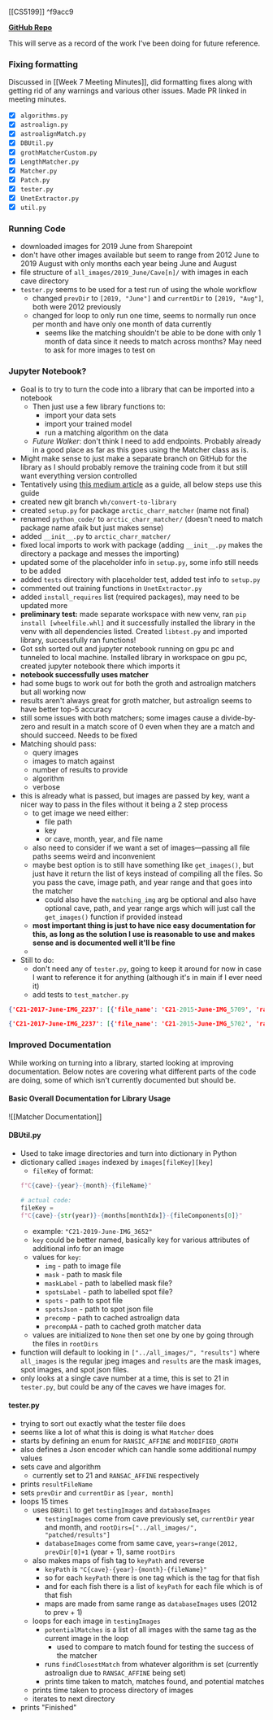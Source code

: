 [[CS5199]] ^f9acc9

**[GitHub Repo](https://github.com/walker-herndon/arctic-charr-packaged)**

This will serve as a record of the work I've been doing for future reference.
### Fixing formatting
Discussed in [[Week 7 Meeting Minutes]], did formatting fixes along with getting rid of any warnings and various other issues. Made PR linked in meeting minutes.
- [x] `algorithms.py`
- [x] `astroalign.py`
- [x] `astroalignMatch.py`
- [x] `DBUtil.py`
- [x] `grothMatcherCustom.py`
- [x] `LengthMatcher.py`
- [x] `Matcher.py`
- [x] `Patch.py`
- [x] `tester.py`
- [x] `UnetExtractor.py`
- [x] `util.py`

### Running Code
- downloaded images for 2019 June from Sharepoint
- don't have other images available but seem to range from 2012 June to 2019 August with only months each year being June and August
- file structure of  `all_images/2019_June/Cave[n]/` with images in each cave directory
- `tester.py` seems to be used for a test run of using the whole workflow
	- changed `prevDir` to `[2019, "June"]` and `currentDir` to `[2019, "Aug"]`, both were 2012 previously
	- changed for loop to only run one time, seems to normally run once per month and have only one month of data currently
		- seems like the matching shouldn't be able to be done with only 1 month of data since it needs to match across months? May need to ask for more images to test on

### Jupyter Notebook?
- Goal is to try to turn the code into a library that can be imported into a notebook
	- Then just use a few library functions to:
		- import your data sets
		- import your trained model
		- run a matching algorithm on the data
	- *Future Walker*: don't think I need to add endpoints. Probably already in a good place as far as this goes using the Matcher class as is.
- Might make sense to just make a separate branch on GitHub for the library as I should probably remove the training code from it but still want everything version controlled
- Tentatively using [this medium article](https://medium.com/analytics-vidhya/how-to-create-a-python-library-7d5aea80cc3f) as a guide, all below steps use this guide
- created new git branch `wh/convert-to-library`
- created `setup.py` for package `arctic_charr_matcher` (name not final)
- renamed `python_code/` to `arctic_charr_matcher/` (doesn't need to match package name afaik but just makes sense)
- added `__init__.py` to `arctic_charr_matcher/`
- fixed local imports to work with package (adding `__init__.py` makes the directory a package and messes the importing)
- updated some of the placeholder info in `setup.py`, some info still needs to be added
- added `tests` directory with placeholder test, added test info to `setup.py`
- commented out training functions in `UnetExtractor.py`
- added `install_requires` list (required packages), may need to be updated more
- **preliminary test:** made separate workspace with new venv, ran `pip install [wheelfile.whl]` and it successfully installed the library in the venv with all dependencies listed. Created `libtest.py` and imported library, successfully ran functions! <br>
- Got ssh sorted out and jupyter notebook running on gpu pc and tunneled to local machine. Installed library in workspace on gpu pc, created jupyter notebook there which imports it
- **notebook successfully uses matcher**
- had some bugs to work out for both the groth and astroalign matchers but all working now
- results aren't always great for groth matcher, but astroalign seems to have better top-5 accuracy
- still some issues with both matchers; some images cause a divide-by-zero and result in a match score of 0 even when they are a match and should succeed. Needs to be fixed<br>
- Matching should pass:
	- query images
	- images to match against
	- number of results to provide
	- algorithm
	- verbose
- this is already what is passed, but images are passed by key, want a nicer way to pass in the files without it being a 2 step process
	- to get image we need either:
		- file path
		- key
		- or cave, month, year, and file name
	- also need to consider if we want a set of images—passing all file paths seems weird and inconvenient
	- maybe best option is to still have something like `get_images()`, but just have it return the list of keys instead of compiling all the files. So you pass the cave, image path, and year range and that goes into the matcher
		- could also have the `matching_img` arg be optional and also have optional cave, path, and year range args which will just call the `get_images()` function if provided instead
	- **most important thing is just to have nice easy documentation for this, as long as the solution I use is reasonable to use and makes sense and is documented well it'll be fine**
	- 
- Still to do:
	- don't need any of `tester.py`, going to keep it around for now in case I want to reference it for anything (although it's in main if I ever need it)
	- add tests to `test_matcher.py`


```json
{'C21-2017-June-IMG_2237': [{'file_name': 'C21-2015-June-IMG_5709', 'ranking': 1, 'score': 0.009376434862548287}, {'file_name': 'C21-2015-Aug-IMG_7290', 'ranking': 2, 'score': 0.0027121956895524396}, {'file_name': 'C21-2015-June-IMG_5702', 'ranking': 3, 'score': 0.0026213852456635285}, {'file_name': 'C21-2015-Aug-IMG_7632', 'ranking': 4, 'score': 0.0020775396295537804}, {'file_name': 'C21-2015-June-IMG_4824', 'ranking': 5, 'score': 0.0019011805122776146}]}

{'C21-2017-June-IMG_2237': [{'file_name': 'C21-2015-June-IMG_5702', 'ranking': 1, 'score': 0.0041202261511592364}, {'file_name': 'C21-2015-June-IMG_5708', 'ranking': 2, 'score': 0.0037350008192280656}, {'file_name': 'C21-2015-Aug-IMG_7632', 'ranking': 3, 'score': 0.0034512786643818667}, {'file_name': 'C21-2015-Aug-IMG_7275', 'ranking': 4, 'score': 0.001974934998816312}, {'file_name': 'C21-2015-June-IMG_5700', 'ranking': 5, 'score': 0.0019020857205210753}]}
```

### Improved Documentation
While working on turning into a library, started looking at improving documentation. Below notes are covering what different parts of the code are doing, some of which isn't currently documented but should be.

#### Basic Overall Documentation for Library Usage
![[Matcher Documentation]]

#### DBUtil.py
- Used to take image directories and turn into dictionary in Python
- dictionary called `images` indexed by `images[fileKey][key]`
	- `fileKey` of format:
	```python
	f"C{cave}-{year}-{month}-{fileName}"

	# actual code:
	fileKey = 
	f"C{cave}-{str(year)}-{months[monthIdx]}-{fileComponents[0]}"
	```
	- example: `"C21-2019-June-IMG_3652"`
	- `key` could be better named, basically key for various attributes of additional info for an image
	- values for `key`:
		- `img` - path to image file
		- `mask` - path to mask file
		- `maskLabel` - path to labelled mask file?
		- `spotsLabel` - path to labelled spot file?
		- `spots` - path to spot file
		- `spotsJson` - path to spot json file
		- `precomp` - path to cached astroalign data
		- `precompAA` - path to cached groth matcher data
	- values are initialized to `None` then set one by one by going through the files in `rootDirs`
- function will default to looking in `["../all_images/", "results"]` where `all_images` is the regular jpeg images and `results` are  the mask images, spot images, and spot json files.
- only looks at a single cave number at a time, this is set to 21 in `tester.py`, but could be any of the caves we have images for.

#### tester.py
- trying to sort out exactly what the tester file does
- seems like a lot of what this is doing is what `Matcher` does
- starts by defining an enum for `RANSIC_AFFINE` and `MODIFIED_GROTH`
- also defines a Json encoder which can handle some additional numpy values
- sets cave and algorithm
	- currently set to 21 and `RANSAC_AFFINE` respectively
- prints `resultFileName`
- sets `prevDir` and `currentDir` as `[year, month]`
- loops 15 times
	- uses `DBUtil` to get `testingImages` and `databaseImages`
		- `testingImages` come from cave previously set, `currentDir` year and month, and `rootDirs=["../all_images/", "patched/results"]`
		- `databaseImages` come from same cave, `years=range(2012, prevDir[0]+1` (year + 1), same `rootDirs`
	- also makes maps of fish tag to `keyPath` and reverse
		- `keyPath` is `"C{cave}-{year}-{month}-{fileName}"`
		- so for each `keyPath` there is one tag which is the tag for that fish
		- and for each fish there is a list of `keyPath` for each file which is of that fish
		- maps are made from same range as `databaseImages` uses (2012 to prev + 1)
	- loops for each image in `testingImages`
		- `potentialMatches` is a list of all images with the same tag as the current image in the loop
			- used to compare to match found for testing the success of the matcher
		- runs `findClosestMatch` from whatever algorithm is set (currently astroalign due to `RANSAC_AFFINE` being set)
		- prints time taken to match, matches found, and potential matches
	- prints time taken to process directory of images
	- iterates to next directory
- prints "Finished"

